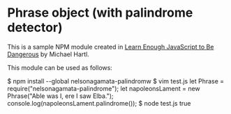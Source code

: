 # Phrase object (with palindrome detector)

This is a sample NPM module created in [Learn Enough JavaScript to Be Dangerous](https://learnenough.com/javascript-tutorial) by Michael Hartl.

This module can be used as follows:

$ npm install --global nelsonagamata-palindromw
$ vim test.js
let Phrase = require("nelsonagamata-palindrome");
let napoleonsLament = new Phrase("Able was I, ere I saw Elba.");
console.log(napoleonsLament.palindrome());
$ node test.js
true